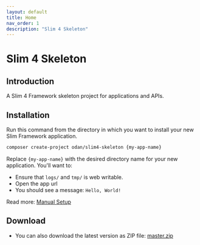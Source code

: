 ```yaml
---
layout: default
title: Home
nav_order: 1
description: "Slim 4 Skeleton"
---
```


# Slim 4 Skeleton

## Introduction

A Slim 4 Framework skeleton project for applications and APIs.

## Installation

Run this command from the directory in which you want to install your new Slim Framework application.

```bash
composer create-project odan/slim4-skeleton {my-app-name}
```

Replace `{my-app-name}` with the desired directory name for your new application. You'll want to:

* Ensure that `logs/` and `tmp/` is web writable.
* Open the app url
* You should see a message: `Hello, World!`

Read more: [Manual Setup](manual-setup.md)

## Download

* You can also download the latest version as ZIP file: [master.zip](https://github.com/odan/slim4-skeleton/archive/master.zip)

